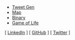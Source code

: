 - [Tweet Gen](http://www.tweetgen.co.uk/)
- [Map](index.md)
- [Binary](binary)
- [Game of Life](https://github.com/jamesmoreton/game-of-life)

[ [LinkedIn](https://www.linkedin.com/in/james-moreton/) ] [ [GitHub](https://github.com/jamesmoreton) ] [ [Twitter](https://twitter.com/moretonj24) ]
